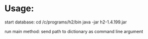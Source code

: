 # Usage:

start database:
cd /c/programs/h2/bin
java -jar h2-1.4.199.jar

run main method:
send path to dictionary as command line argument
